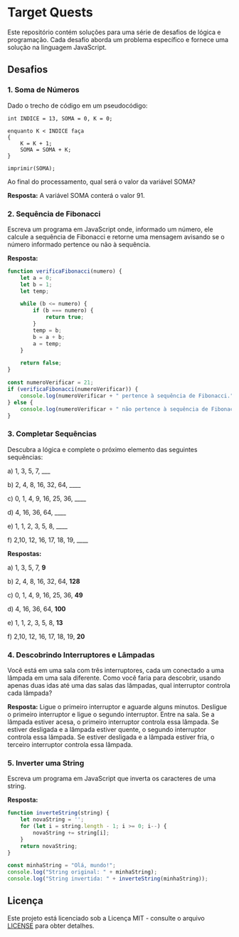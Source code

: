 # Target Quests

Este repositório contém soluções para uma série de desafios de lógica e programação. Cada desafio aborda um problema específico e fornece uma solução na linguagem JavaScript.

## Desafios

### 1. Soma de Números

Dado o trecho de código em um pseudocódigo:

```plaintext
int INDICE = 13, SOMA = 0, K = 0;

enquanto K < INDICE faça
{
    K = K + 1;
    SOMA = SOMA + K;
}

imprimir(SOMA);
```

Ao final do processamento, qual será o valor da variável SOMA?

**Resposta:** A variável SOMA conterá o valor 91.

### 2. Sequência de Fibonacci

Escreva um programa em JavaScript onde, informado um número, ele calcule a sequência de Fibonacci e retorne uma mensagem avisando se o número informado pertence ou não à sequência.

**Resposta:** 
```javascript
function verificaFibonacci(numero) {
    let a = 0;
    let b = 1;
    let temp;

    while (b <= numero) {
        if (b === numero) {
            return true;
        }
        temp = b;
        b = a + b;
        a = temp;
    }

    return false;
}

const numeroVerificar = 21;
if (verificaFibonacci(numeroVerificar)) {
    console.log(numeroVerificar + " pertence à sequência de Fibonacci.");
} else {
    console.log(numeroVerificar + " não pertence à sequência de Fibonacci.");
}
```

### 3. Completar Sequências

Descubra a lógica e complete o próximo elemento das seguintes sequências:

a) 1, 3, 5, 7, ___

b) 2, 4, 8, 16, 32, 64, ____

c) 0, 1, 4, 9, 16, 25, 36, ____

d) 4, 16, 36, 64, ____

e) 1, 1, 2, 3, 5, 8, ____

f) 2,10, 12, 16, 17, 18, 19, ____

**Respostas:**

a) 1, 3, 5, 7, **9**

b) 2, 4, 8, 16, 32, 64, **128**

c) 0, 1, 4, 9, 16, 25, 36, **49**

d) 4, 16, 36, 64, **100**

e) 1, 1, 2, 3, 5, 8, **13**

f) 2,10, 12, 16, 17, 18, 19, **20**


### 4. Descobrindo Interruptores e Lâmpadas

Você está em uma sala com três interruptores, cada um conectado a uma lâmpada em uma sala diferente. Como você faria para descobrir, usando apenas duas idas até uma das salas das lâmpadas, qual interruptor controla cada lâmpada?

**Resposta:**
    Ligue o primeiro interruptor e aguarde alguns minutos.
    Desligue o primeiro interruptor e ligue o segundo interruptor.
    Entre na sala.
    Se a lâmpada estiver acesa, o primeiro interruptor controla essa lâmpada. Se estiver desligada e a lâmpada estiver quente, o segundo interruptor controla essa lâmpada. Se estiver desligada e a lâmpada estiver fria, o terceiro interruptor controla essa lâmpada.

### 5. Inverter uma String

Escreva um programa em JavaScript que inverta os caracteres de uma string.

**Resposta:**
```javascript
function inverteString(string) {
    let novaString = '';
    for (let i = string.length - 1; i >= 0; i--) {
        novaString += string[i];
    }
    return novaString;
}

const minhaString = "Olá, mundo!";
console.log("String original: " + minhaString);
console.log("String invertida: " + inverteString(minhaString));
```

## Licença

Este projeto está licenciado sob a Licença MIT - consulte o arquivo [LICENSE](LICENSE) para obter detalhes.

```
